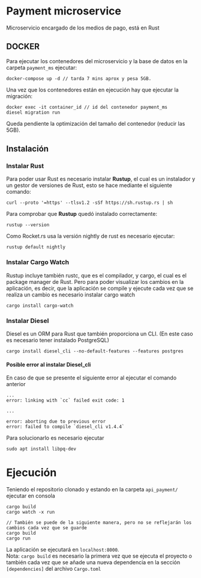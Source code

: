 # Payment microservice 
Microservicio encargado de los medios de pago, está en Rust

## DOCKER
Para ejecutar los contenedores del microservicio y la base de datos en la carpeta `payment_ms` ejecutar:

    docker-compose up -d // tarda 7 mins aprox y pesa 5GB.


Una vez que los contenedores están en ejecución hay que ejecutar la migración:

    docker exec -it container_id // id del contenedor payment_ms
    diesel migration run

Queda pendiente la optimización del tamaño del contenedor (reducir las 5GB).

## Instalación

### Instalar Rust
Para poder usar Rust es necesario instalar **Rustup**, el cual es un instalador y un gestor de versiones de Rust, esto se hace mediante el siguiente comando:

    curl --proto '=https' --tlsv1.2 -sSf https://sh.rustup.rs | sh

Para comprobar que **Rustup** quedó instalado correctamente:

    rustup --version

Como Rocket.rs usa la versión nightly de rust es necesario ejecutar:

    rustup default nightly

### Instalar Cargo Watch
Rustup incluye también rustc, que es el compilador, y cargo, el cual es el package manager de Rust. Pero para poder visualizar los cambios en la aplicación, es decir, que la aplicación se compile y ejecute cada vez que se realiza un cambio es necesario instalar cargo watch

    cargo install cargo-watch

### Instalar Diesel
Diesel es un ORM para Rust que también proporciona un CLI. (En este caso es necesario tener instalado PostgreSQL)

    cargo install diesel_cli --no-default-features --features postgres

#### Posible error al instalar Diesel_cli
En caso de que se presente el siguiente error al ejecutar el comando anterior

    ...
    error: linking with `cc` failed exit code: 1

    ...

    error: aborting due to previous error
    error: failed to compile `diesel_cli v1.4.4`

Para solucionarlo es necesario ejecutar

    sudo apt install libpq-dev


# Ejecución
Teniendo el repositorio clonado y estando en la carpeta `api_payment/` ejecutar en consola

    cargo build
    cargo watch -x run

    // También se puede de la siguiente manera, pero no se reflejarán los cambios cada vez que se guarde
    cargo build
    cargo run

La aplicación se ejecutará en `localhost:8000`.  
Nota: `cargo build` es necesario la primera vez que se ejecuta el proyecto o también cada vez que se añade una nueva dependencia en la sección `[dependencies]` del archivo `Cargo.toml`
